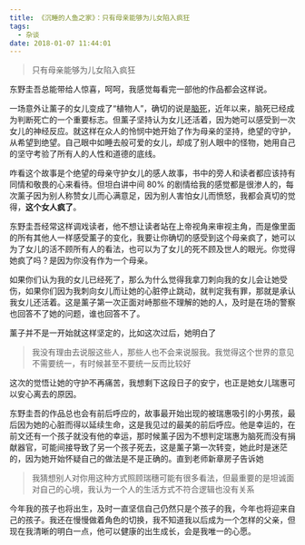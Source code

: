 ```yaml
---
title: 《沉睡的人鱼之家》：只有母亲能够为儿女陷入疯狂
tags:
  - 杂谈
date: 2018-01-07 11:44:01
---
```



> 只有母亲能够为儿女陷入疯狂

<!-- more -->
东野圭吾总能带给人惊喜，呵呵，我感觉每看完一部他的作品都会这样说。

一场意外让薰子的女儿变成了“植物人”，确切的说是[脑死](https://zh.wikipedia.org/wiki/%E8%84%91%E6%AD%BB)，近年以来，脑死已经成为判断死亡的一个重要标志。但薰子坚持认为女儿还活着，因为她可以感受到一次女儿的神经反应。就这样在众人的怜悯中她开始了作为母亲的坚持，绝望的守护，从希望到绝望。自己眼中如睡去般可爱的女儿，却成了别人眼中的怪物，她用自己的坚守考验了所有人的人性和道德的底线。

咋看这个故事是个绝望的母亲守护女儿的感人故事，书中的旁人和读者都应该持有同情和敬畏的心来看待。但坦白讲中间 80% 的剧情给我的感觉都是很渗人的，每次薰子因为别人称赞女儿而心满意足，因为别人害怕女儿而愤怒，我都会真切的觉得，**这个女人疯了**。

东野圭吾经常这样调戏读者，他不想让读者站在上帝视角来审视主角，而是像里面的所有其他人一样感受薰子的变化，我要让你确切的感受到这个母亲疯了，她可以为了女儿的活不顾所有人的看法，也可以为了女儿的死不顾及世人的眼光。你觉得她疯了吗？是因为你没有作为一个母亲。

如果你们认为我的女儿已经死了，那么为什么觉得我拿刀刺向我的女儿会让她受伤，如果你们因为我刺向女儿而让她的心脏停止跳动，就判定我有罪，那就是承认我女儿还活着。这是薰子第一次正面对峙那些不理解的她的人，及时是在场的警察也回答不了她的问题，谁也回答不了。

薰子并不是一开始就这样坚定的，比如这次过后，她明白了
> 我没有理由去说服这些人，那些人也不会来说服我。我觉得这个世界的意见不需要统一，有时候甚至不要统一反而比较好

这次的觉悟让她的守护不再痛苦，我想剩下这段日子的安宁，也正是她女儿瑞惠可以安心离去的原因。

东野圭吾的作品总也会有前后呼应的，故事最开始出现的被瑞惠吸引的小男孩，最后因为她的心脏而得以延续生命，这是我见过的最美的前后呼应。他是幸运的，在前文还有一个孩子就没有他的幸运，那时候薰子因为不想判定瑞惠为脑死而没有捐献器官，可能间接导致了另一个孩子死去，这是薰子第一次转变，她此时是迷茫的，因为她开始怀疑自己的做法是不是正确的。直到老师新章房子告诉她
> 我猜想别人对你用这种方式照顾瑞穗可能有很多看法，但最重要的是坦诚面对自己的心境，我认为一个人的生活方式不符合逻辑也没有关系

今年我的孩子也将出生，及时一直坚信自己仍然只是个孩子的我，今年也将迎来自己的孩子。我还在慢慢做着角色的切换，我不知道我以后成为一个怎样的父亲，但现在我清晰的明白一点，他可以健康的出生成长，会是我唯一的心愿。

